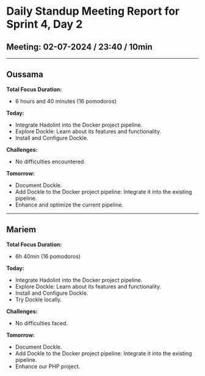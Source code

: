 # Daily Standup Meeting Report for Sprint 4, Day 2

## Meeting: 02-07-2024 / 23:40 / 10min

---

## Oussama

**Total Focus Duration:**

- 6 hours and 40 minutes (16 pomodoros)

**Today:**

- Integrate Hadolint into the Docker project pipeline.
- Explore Dockle: Learn about its features and functionality.
- Install and Configure Dockle.

**Challenges:**

- No difficulties encountered.

**Tomorrow:**

- Document Dockle.
- Add Dockle to the Docker project pipeline: Integrate it into the existing pipeline.
- Enhance and optimize the current pipeline.

---

## Mariem

**Total Focus Duration:**

- 6h 40min (16 pomodoros)

**Today:**

- Integrate Hadolint into the Docker project pipeline.
- Explore Dockle: Learn about its features and functionality.
- Install and Configure Dockle.
- Try Dockle locally.
  
**Challenges:**

- No difficulties faced.

**Tomorrow:**

- Document Dockle.
- Add Dockle to the Docker project pipeline: Integrate it into the existing pipeline.
- Enhance our PHP project.
